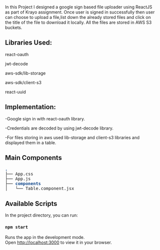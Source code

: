 In this Project I designed a google sign based file uploader using ReactJS as part of Krayo assignment. Once user is signed in successfully then user can choose to upload a file,list down the already stored files and click on the title of the file to download it locally. All the files are stored in AWS S3 buckets.

## Libraries Used:

react-oauth

jwt-decode

aws-sdk/lib-storage

aws-sdk/client-s3

react-uuid


## Implementation:

-Google sign in with react-oauth library.

-Credentials are decoded by using jwt-decode library.

-For files storing in aws used lib-storage and client-s3 libraries and displayed them in a table.

## Main Components

<pre><font color="#12488B"><b>.</b></font>
├── App.css
├── App.js
├── <font color="#12488B"><b>components</b></font>
│   └── Table.component.jsx </pre>

## Available Scripts

In the project directory, you can run:

### `npm start`

Runs the app in the development mode.\
Open [http://localhost:3000](http://localhost:3000) to view it in your browser.

